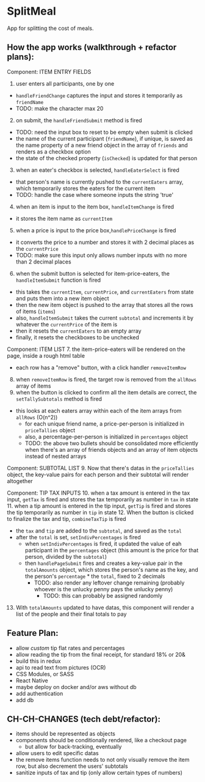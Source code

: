 # SplitMeal
App for splitting the cost of meals.


How the app works (walkthrough + refactor plans):
-------------------------------------------------

Component: ITEM ENTRY FIELDS
1. user enters all participants, one by one
  - `handleFriendChange` captures the input and stores it temporarily as `friendName`
  - TODO: make the character max 20
2. on submit, the `handleFriendSubmit` method is fired
  - TODO: need the input box to reset to be empty when submit is clicked
  - the name of the current participant (`friendName`), if unique, is saved as the name property of a new friend object in the array of `friends` and renders as a checkbox option
  - the state of the checked property (`isChecked`) is updated for that person
3. when an eater's checkbox is selected, `handleEaterSelect` is fired 
  - that person's name is currently pushed to the `currentEaters` array, which temporarily stores the eaters for the current item
  - TODO: handle the case where someone inputs the string 'true'
4. when an item is input to the item box, `handleItemChange` is fired
  - it stores the item name as `currentItem`
5. when a price is input to the price box,`handlePriceChange` is fired
  - it converts the price to a number and stores it with 2 decimal places as the `currentPrice`
  - TODO: make sure this input only allows number inputs with no more than 2 decimal places
6. when the submit button is selected for item-price-eaters, the `handleItemSubmit` function is fired
  - this takes the `currentItem`, `currentPrice`, and `currentEaters` from state and puts them into a new item object
  - then the new item object is pushed to the array that stores all the rows of items (`items`)
  - also, `handleItemSubmit` takes the current `subtotal` and increments it by whatever the `currentPrice` of the item is
  - then it resets the `currentEaters` to an empty array
  - finally, it resets the checkboxes to be unchecked

Component: ITEM LIST
7. the item-price-eaters will be rendered on the page, inside a rough html table
  - each row has a "remove" button, with a click handler `removeItemRow`
8. when `removeItemRow` is fired, the target row is removed from the `allRows` array of items
9. when the button is clicked to confirm all the item details are correct, the `setTallySubtotals` method is fired
  - this looks at each eaters array within each of the item arrays from `allRows` (O(n^2))
    - for each unique friend name, a price-per-person is initialized in `priceTallies` object
    - also, a percentage-per-person is initialized in `percentages` object
    - TODO: the above two bullets should be consolidated more efficiently when there's an array of friends objects and an array of item objects instead of nested arrays

Component: SUBTOTAL LIST
9. Now that there's datas in the `priceTallies` object, the key-value pairs for each person and their subtotal will render altogether

Component: TIP TAX INPUTS
10. when a tax amount is entered in the tax input, `getTax` is fired and stores the tax temporarily as number in `tax` in state
11. when a tip amount is entered in the tip input, `getTip` is fired and stores the tip temporarily as number in `tip` in state
12. When the button is clicked to finalize the tax and tip, `combineTaxTip` is fired
  - the `tax` and `tip` are added to the `subtotal`, and saved as the `total`
  - after the `total` is set, `setIndivPercentages` is fired
    - when `setIndivPercentages` is fired, it updated the value of eah participant in the `percentages` object (this amount is the price for that person, divided by the `subtotal`)
    - then `handlePageSubmit` fires and creates a key-value pair in the `totalAmounts` object, which stores the person's name as the key, and the person's `percentage` * the `total`, fixed to 2 decimals
      - TODO: also render any leftover change remaining (probably whoever is the unlucky penny pays the unlucky penny)
        - TODO: this can probably be assigned randomly
13. With `totalAmounts` updated to have datas, this component will render a list of the people and their final totals to pay


Feature Plan:
--------------
- allow *custom* tip flat rates and percentages
- allow reading the tip from the final receipt, for standard 18% or 20&
- build this in redux
- api to read text from pictures (OCR)
- CSS Modules, or SASS
- React Native
- maybe deploy on docker and/or aws without db
- add authentication
- add db


CH-CH-CHANGES (tech debt/refactor):
-----------------------------------
- items should be represented as objects
- components should be conditionally rendered, like a checkout page
  - but allow for back-tracking, eventually
- allow users to edit specific datas
- the remove items function needs to not only visually remove the item row, but also decrement the users' subtotals
- sanitize inputs of tax and tip (only allow certain types of numbers)

